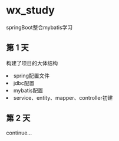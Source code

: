 # wx_study
springBoot整合mybatis学习

## 第 1 天
构建了项目的大体结构
<li>spring配置文件
<li>jdbc配置
<li>mybatis配置
<li>service、entity、mapper、controller初建

## 第 2 天
continue...
